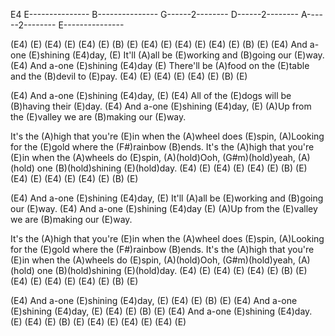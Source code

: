 E4
E---------------
B--------------- 
G------2--------
D------2--------
A------2--------
E---------------




(E4) (E)  (E4) (E)  (E4) (E)   (B) (E)
(E4) (E)  (E4) (E)  (E4) (E)   (B) (E)
(E4) And a-one (E)shining (E4)day, (E)
It'll (A)all be (E)working and (B)going our (E)way.
(E4) And a-one (E)shining (E4)day (E)
There'll be (A)food on the (E)table and the (B)devil to (E)pay.
(E4) (E)  (E4) (E)  (E4) (E)   (B) (E)

(E4) And a-one (E)shining (E4)day, (E)
(E4) All of the (E)dogs will be (B)having their (E)day.
(E4) And a-one (E)shining (E4)day, (E)
(A)Up from the (E)valley we are (B)making our (E)way.

It's the (A)high that you're (E)in when the (A)wheel does (E)spin,
(A)Looking for the (E)gold where the (F#)rainbow (B)ends.
It's the (A)high that you're (E)in when the (A)wheels do (E)spin,
(A)(hold)Ooh, (G#m)(hold)yeah, (A)(hold) one (B)(hold)shining (E)(hold)day.
(E4) (E)  (E4) (E)  (E4) (E)   (B) (E)
(E4) (E)  (E4) (E)  (E4) (E)   (B) (E)

(E4) And a-one (E)shining (E4)day, (E)
It'll (A)all be (E)working and (B)going our (E)way.
(E4) And a-one (E)shining (E4)day (E)
(A)Up from the (E)valley we are (B)making our (E)way.

It's the (A)high that you're (E)in when the (A)wheel does (E)spin,
(A)Looking for the (E)gold where the (F#)rainbow (B)ends.
It's the (A)high that you're (E)in when the (A)wheels do (E)spin,
(A)(hold)Ooh, (G#m)(hold)yeah, (A)(hold) one (B)(hold)shining (E)(hold)day.
(E4) (E)  (E4) (E)  (E4) (E)   (B) (E)
(E4) (E)  (E4) (E)  (E4) (E)   (B) (E)

(E4) And a-one (E)shining (E4)day, (E)
(E4) (E)   (B) (E)
(E4) And a-one (E)shining (E4)day, (E)
(E4) (E)   (B) (E)
(E4) And a-one (E)shining (E4)day. (E)
(E4) (E)   (B) (E)
(E4) (E)  (E4) (E)  (E4) (E)

